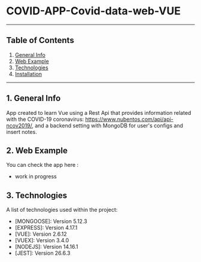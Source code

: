 # COVID-APP-Covid-data-web-VUE

---

## Table of Contents

1. [General Info](#general-info)
2. [Web Example](#web-example)
3. [Technologies](#technologies)
4. [Installation](#installation)

---

## 1. General Info

App created to learn Vue using a Rest Api that provides information related with
the COVID-19 coronavirus: https://www.nubentos.com/api/api-ncov2019/, and a
backend setting with MongoDB for user's configs and insert notes.

## 2. Web Example

You can check the app here :

- work in progress

## 3. Technologies

A list of technologies used within the project:

- [MONGOOSE]: Version 5.12.3
- [EXPRESS]: Version 4.17.1
- [VUE]: Version 2.6.12
- [VUEX]: Version 3.4.0
- [NODEJS]: Version 14.16.1
- [JEST]: Version 26.6.3
